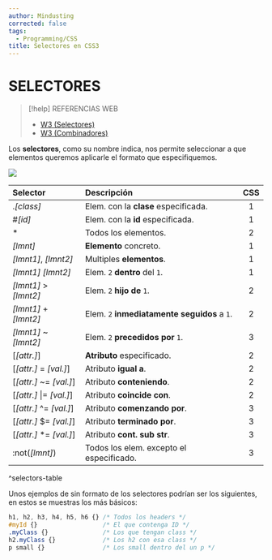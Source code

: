 ```yaml
---
author: Mindusting
corrected: false
tags:
  - Programming/CSS
title: Selectores en CSS3
---
```


# SELECTORES

> [!help] REFERENCIAS WEB
> - [W3 (Selectores)](https://www.w3schools.com/cssref/css_selectors.php)
> - [W3 (Combinadores)](https://www.w3schools.com/cssref/css_ref_combinators.php)

Los **selectores**, como su nombre indica, nos permite seleccionar a que elementos queremos aplicarle el formato que especifiquemos.

![](css.md#^css-syntax)

| Selector                    | Descripción                                  | CSS |
|:--------------------------- |:-------------------------------------------- |:---:|
| .*\[class]*                 | Elem. con la **clase** especificada.         |  1  |
| #*\[id]*                    | Elem. con la **id** especificada.            |  1  |
| \*                          | Todos los elementos.                         |  2  |
| *\[lmnt]*                   | **Elemento** concreto.                       |  1  |
| *\[lmnt1]*, *\[lmnt2]*      | Multiples **elementos**.                     |  1  |
| *\[lmnt1]* *\[lmnt2]*       | Elem. `2` **dentro** del `1`.                |  1  |
| *\[lmnt1]* > *\[lmnt2]*     | Elem. `2` **hijo de** `1`.                   |  2  |
| *\[lmnt1]* + *\[lmnt2]*     | Elem. `2` **inmediatamente seguidos** a `1`. |  2  |
| *\[lmnt1]* ~ *\[lmnt2]*     | Elem. `2` **precedidos por** `1`.            |  3  |
| \[*\[attr.]*]               | **Atributo** especificado.                   |  2  |
| \[*\[attr.]* = *\[val.]*]   | Atributo **igual a**.                        |  2  |
| \[*\[attr.]* ~= *\[val.]*]  | Atributo **conteniendo**.                    |  2  |
| \[*\[attr.]* \|= *\[val.]*] | Atributo **coincide con**.                   |  2  |
| \[*\[attr.]* ^= *\[val.]*]  | Atributo **comenzando por**.                 |  3  |
| \[*\[attr.]* $= *\[val.]*]  | Atributo **terminado por**.                  |  3  |
| \[*\[attr.]* \*= *\[val.]*] | Atributo **cont. sub str**.                  |  3  |
| :not(*\[lmnt]*)             | Todos los elem. excepto el especificado.     |  3  |
^selectors-table

Unos ejemplos de sin formato de los selectores podrían ser los siguientes, en estos se muestras los más básicos:

 ```css
 h1, h2, h3, h4, h5, h6 {} /* Todos los headers */
 #myId {}                  /* El que contenga ID */
 .myClass {}               /* Los que tengan class */
 h2.myClass {}             /* Los h2 con esa class */
 p small {}                /* Los small dentro del un p */
 ```